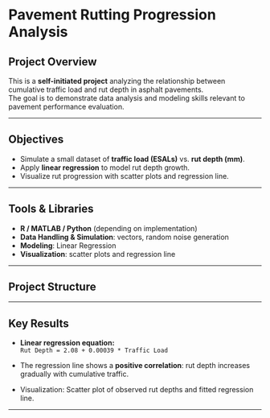 # Pavement Rutting Progression Analysis

## Project Overview
This is a **self-initiated project** analyzing the relationship between cumulative traffic load and rut depth in asphalt pavements.  
The goal is to demonstrate data analysis and modeling skills relevant to pavement performance evaluation.

---

## Objectives
- Simulate a small dataset of **traffic load (ESALs)** vs. **rut depth (mm)**.
- Apply **linear regression** to model rut depth growth.
- Visualize rut progression with scatter plots and regression line.

---

## Tools & Libraries
- **R / MATLAB / Python** (depending on implementation)
- **Data Handling & Simulation**: vectors, random noise generation
- **Modeling**: Linear Regression
- **Visualization**: scatter plots and regression line

---

## Project Structure

---

## Key Results
- **Linear regression equation:**  
  `Rut Depth = 2.08 + 0.00039 * Traffic Load`

- The regression line shows a **positive correlation**: rut depth increases gradually with cumulative traffic.

- Visualization: Scatter plot of observed rut depths and fitted regression line.

---



